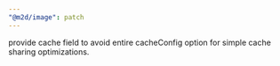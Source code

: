 ```yaml
---
"@m2d/image": patch
---
```


provide cache field to avoid entire cacheConfig option for simple cache sharing optimizations.
